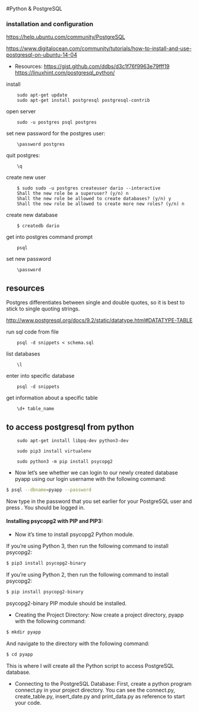 #Python & PostgreSQL

### installation and configuration 

https://help.ubuntu.com/community/PostgreSQL

https://www.digitalocean.com/community/tutorials/how-to-install-and-use-postgresql-on-ubuntu-14-04
- Resources: https://gist.github.com/ddbs/d3c1f76f9963e79fff19
            https://linuxhint.com/postgresql_python/
 

install

		sudo apt-get update
		sudo apt-get install postgresql postgresql-contrib

open server

		sudo -u postgres psql postgres


set new password for the postgres user:

		\password postgres


quit postgres:

		\q


create new user 

		$ sudo sudo -u postgres createuser dario --interactive
		Shall the new role be a superuser? (y/n) n
		Shall the new role be allowed to create databases? (y/n) y
		Shall the new role be allowed to create more new roles? (y/n) n


create new database

		$ createdb dario

get into postgres command prompt

		psql

set new password

		\password



## resources

Postgres differentiates between single and double quotes, so it is best to stick to single quoting strings.

http://www.postgresql.org/docs/9.2/static/datatype.html#DATATYPE-TABLE


run sql code from file

		psql -d snippets < schema.sql
	
list databases

		\l

enter into specific database

		psql -d snippets

get information about a specific table

		\d+ table_name



## to access postgresql from python

		sudo apt-get install libpq-dev python3-dev

		sudo pip3 install virtualenv

		sudo python3 -m pip install psycopg2
		
		

- Now let’s see whether we can login to our newly created database pyapp using our login username with the following command:
```bash
$ psql --dbname=pyapp --password
```
Now type in the password that you set earlier for your PostgreSQL user and press <Enter>.
You should be logged in.

#### Installing psycopg2 with PIP and PIP3:
- Now it’s time to install psycopg2 Python module.

If you’re using Python 3, then run the following command to install psycopg2:
```bash
$ pip3 install psycopg2-binary
```
If you’re using Python 2, then run the following command to install psycopg2:
```bash
$ pip install psycopg2-binary
```
psycopg2-binary PIP module should be installed.

- Creating the Project Directory:
Now create a project directory, pyapp with the following command:
```bash
$ mkdir pyapp
```
And navigate to the directory with the following command:
```bash
$ cd pyapp
```
This is where I will create all the Python script to access PostgreSQL database.

- Connecting to the PostgreSQL Database:
First, create a python program connect.py in your project directory. You can see the connect.py, create_table.py, insert_date.py and print_data.py as reference to start your code.

